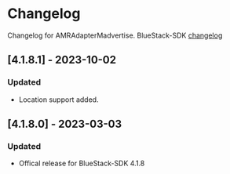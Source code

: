 # Changelog

Changelog for AMRAdapterMadvertise. 
BlueStack-SDK [changelog](https://bitbucket.org/mngcorp/mngads-demo-ios/wiki/Home)

## [4.1.8.1] - 2023-10-02
### Updated
- Location support added.


## [4.1.8.0] - 2023-03-03
### Updated
- Offical release for BlueStack-SDK 4.1.8
